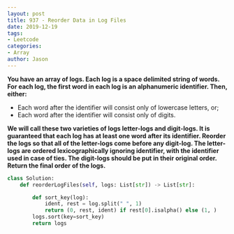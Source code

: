 ```yaml
---
layout: post
title: 937 - Reorder Data in Log Files
date: 2019-12-19
tags:
- Leetcode
categories:
- Array
author: Jason
---
```

**You have an array of logs.  Each log is a space delimited string of words. For each log, the first word in each log is an alphanumeric identifier.  Then, either:**

* Each word after the identifier will consist only of lowercase letters, or;
* Each word after the identifier will consist only of digits.

**We will call these two varieties of logs letter-logs and digit-logs.  It is guaranteed that each log has at least one word after its identifier. Reorder the logs so that all of the letter-logs come before any digit-log.  The letter-logs are ordered lexicographically ignoring identifier, with the identifier used in case of ties.  The digit-logs should be put in their original order. Return the final order of the logs.**

```python
class Solution:
    def reorderLogFiles(self, logs: List[str]) -> List[str]:

        def sort_key(log):
            ident, rest = log.split(" ", 1)
            return (0, rest, ident) if rest[0].isalpha() else (1, )
        logs.sort(key=sort_key)
        return logs
```
